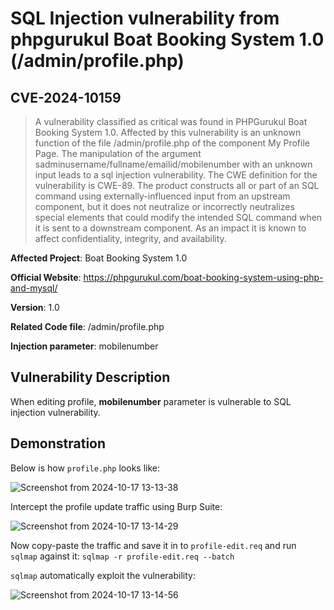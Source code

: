 # SQL Injection vulnerability from phpgurukul Boat Booking System 1.0 (/admin/profile.php)
## CVE-2024-10159

> A vulnerability classified as critical was found in PHPGurukul Boat Booking System 1.0. Affected by this vulnerability is an unknown function of the file /admin/profile.php of the component My Profile Page. The manipulation of the argument sadminusername/fullname/emailid/mobilenumber with an unknown input leads to a sql injection vulnerability. The CWE definition for the vulnerability is CWE-89. The product constructs all or part of an SQL command using externally-influenced input from an upstream component, but it does not neutralize or incorrectly neutralizes special elements that could modify the intended SQL command when it is sent to a downstream component. As an impact it is known to affect confidentiality, integrity, and availability.



**Affected Project**: Boat Booking System 1.0

**Official Website**: https://phpgurukul.com/boat-booking-system-using-php-and-mysql/

**Version**: 1.0

**Related Code file**: /admin/profile.php

**Injection parameter**: mobilenumber

## Vulnerability Description

When editing profile, **mobilenumber** parameter is vulnerable to SQL injection vulnerability.

## Demonstration

Below is how `profile.php` looks like:

![Screenshot from 2024-10-17 13-13-38](https://github.com/user-attachments/assets/544d8c48-f07a-431b-ae51-29889fb42100)

Intercept the profile update traffic using Burp Suite:

![Screenshot from 2024-10-17 13-14-29](https://github.com/user-attachments/assets/257c5707-ef84-47a7-8689-6afaee0bfa6a)

Now copy-paste the traffic and save it in to `profile-edit.req` and run `sqlmap` against it: `sqlmap -r profile-edit.req --batch`

`sqlmap` automatically exploit the vulnerability:

![Screenshot from 2024-10-17 13-14-56](https://github.com/user-attachments/assets/e170d241-1ab6-4247-ae48-2b5b57eb0000)

